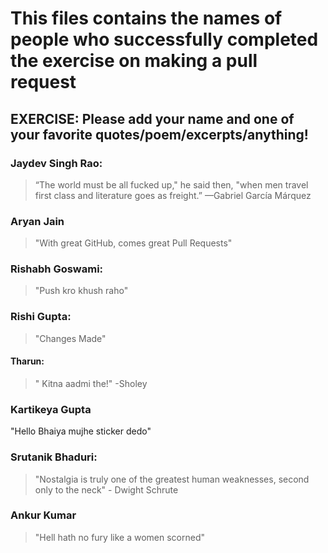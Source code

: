 # This files contains the names of people who successfully completed the exercise on making a pull request

## **EXERCISE**: Please add your name and one of your favorite quotes/poem/excerpts/anything!

### Jaydev Singh Rao:
  > “The world must be all fucked up," he said then, "when men travel first class and literature goes as freight.” —Gabriel García Márquez
   
### Aryan Jain
> "With great GitHub, comes great Pull Requests"

### Rishabh Goswami:
  > "Push kro khush raho"

### Rishi Gupta:
  > "Changes Made"

#### Tharun:
  > " Kitna aadmi the!" -Sholey

### Kartikeya Gupta
"Hello Bhaiya mujhe sticker dedo"

### Srutanik Bhaduri:
>"Nostalgia is truly one of the greatest human weaknesses, second only to the neck" - Dwight Schrute

### Ankur Kumar
  > "Hell hath no fury like a women scorned"
